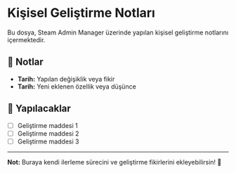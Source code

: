# Kişisel Geliştirme Notları

Bu dosya, Steam Admin Manager üzerinde yapılan kişisel geliştirme notlarını içermektedir.

## 📌 Notlar
- **Tarih:** Yapılan değişiklik veya fikir
- **Tarih:** Yeni eklenen özellik veya düşünce

## 📝 Yapılacaklar
- [ ] Geliştirme maddesi 1
- [ ] Geliştirme maddesi 2
- [ ] Geliştirme maddesi 3

---
**Not:** Buraya kendi ilerleme sürecini ve geliştirme fikirlerini ekleyebilirsin! 🚀
